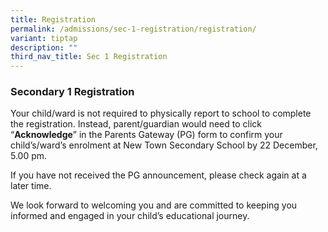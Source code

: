 ```yaml
---
title: Registration
permalink: /admissions/sec-1-registration/registration/
variant: tiptap
description: ""
third_nav_title: Sec 1 Registration
---
```

<h3><strong>Secondary 1 Registration</strong></h3><p>Your child/ward is not required to physically report to school to complete the registration. Instead, parent/guardian would need to click “<strong>Acknowledge</strong>” in the Parents Gateway (PG) form to confirm your child’s/ward’s enrolment at New Town Secondary School by 22 December, 5.00 pm.</p><p></p><p>If you have not received the PG announcement, please check again at a later time.</p><p></p><p>We look forward to welcoming you and are committed to keeping you informed and engaged in your child’s educational journey.</p><p></p><p>&nbsp;&nbsp;&nbsp;&nbsp;&nbsp;&nbsp;&nbsp;</p>